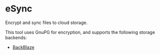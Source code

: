 eSync
=====

Encrypt and sync files to cloud storage.

This tool uses GnuPG for encryption, and supports the following storage backends:
 - [BackBlaze](https://www.backblaze.com/b2/cloud-storage.html)
